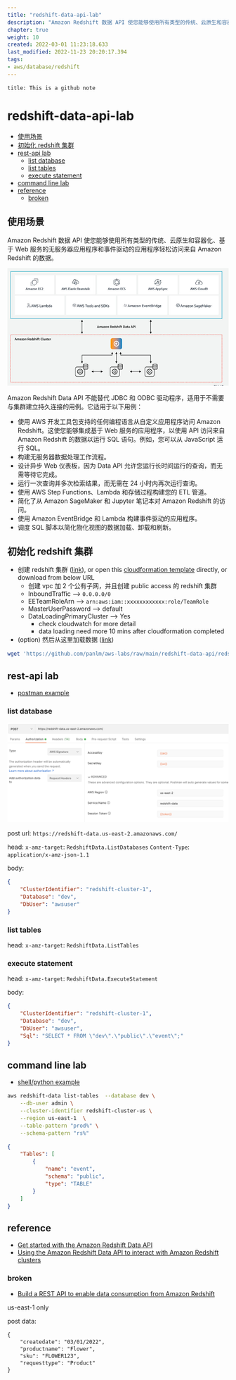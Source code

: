 ```yaml
---
title: "redshift-data-api-lab"
description: "Amazon Redshift 数据 API 使您能够使用所有类型的传统、云原生和容器化、基于 Web 服务的无服务器应用程序和事件驱动的应用程序轻松访问来自 Amazon Redshift 的数据"
chapter: true
weight: 10
created: 2022-03-01 11:23:18.633
last_modified: 2022-11-23 20:20:17.394
tags: 
- aws/database/redshift 
---
```


```ad-attention
title: This is a github note

```

# redshift-data-api-lab

- [使用场景](#%E4%BD%BF%E7%94%A8%E5%9C%BA%E6%99%AF)
- [初始化 redshift 集群](#%E5%88%9D%E5%A7%8B%E5%8C%96-redshift-%E9%9B%86%E7%BE%A4)
- [rest-api lab](#rest-api-lab)
	- [list database](#list-database)
	- [list tables](#list-tables)
	- [execute statement](#execute-statement)
- [command line lab](#command-line-lab)
- [reference](#reference)
	- [broken](#broken)


## 使用场景
Amazon Redshift 数据 API 使您能够使用所有类型的传统、云原生和容器化、基于 Web 服务的无服务器应用程序和事件驱动的应用程序轻松访问来自 Amazon Redshift 的数据。

![redshift-data-api-lab-2.jpeg](redshift-data-api-lab-2.jpeg)

Amazon Redshift Data API 不能替代 JDBC 和 ODBC 驱动程序，适用于不需要与集群建立持久连接的用例。它适用于以下用例：

- 使用 AWS 开发工具包支持的任何编程语言从自定义应用程序访问 Amazon Redshift。这使您能够集成基于 Web 服务的应用程序，以使用 API 访问来自 Amazon Redshift 的数据以运行 SQL 语句。例如，您可以从 JavaScript 运行 SQL。
- 构建无服务器数据处理工作流程。
- 设计异步 Web 仪表板，因为 Data API 允许您运行长时间运行的查询，而无需等待它完成。
- 运行一次查询并多次检索结果，而无需在 24 小时内再次运行查询。
- 使用 AWS Step Functions、Lambda 和存储过程构建您的 ETL 管道。
- 简化了从 Amazon SageMaker 和 Jupyter 笔记本对 Amazon Redshift 的访问。
- 使用 Amazon EventBridge 和 Lambda 构建事件驱动的应用程序。
- 调度 SQL 脚本以简化物化视图的数据加载、卸载和刷新。

## 初始化 redshift 集群
- 创建 redshift 集群 ([link](https://catalog.us-east-1.prod.workshops.aws/workshops/9f29cdba-66c0-445e-8cbb-28a092cb5ba7/en-US/lab1#cloud-formation)), or open this [cloudformation template](redshift-immersion.yaml) directly, or download from below URL
    - 创建 vpc 加 2 个公有子网，并且创建 public access 的 redshift 集群
    - InboundTraffic --> `0.0.0.0/0`
    - EETeamRoleArn --> `arn:aws:iam::xxxxxxxxxxxx:role/TeamRole`
    - MasterUserPassword --> default
    - DataLoadingPrimaryCluster --> Yes 
        - check cloudwatch for more detail
        - data loading need more 10 mins after cloudformation completed
- (option) 然后从这里加载数据 ([link](https://catalog.us-east-1.prod.workshops.aws/workshops/9f29cdba-66c0-445e-8cbb-28a092cb5ba7/en-US/lab2))

```sh
wget 'https://github.com/panlm/aws-labs/raw/main/redshift-data-api/redshift-immersion.yaml'
```

## rest-api lab
- [postman example](https://github.com/aws-samples/getting-started-with-amazon-redshift-data-api/tree/main/use-cases/rest-api-with-redshift-data-api)

### list database
![redshift-data-api-lab-1.png](redshift-data-api-lab-1.png)

post url: `https://redshift-data.us-east-2.amazonaws.com/`

head:
`x-amz-target`: `RedshiftData.ListDatabases`
`Content-Type`: `application/x-amz-json-1.1`

body:
```json
{
    "ClusterIdentifier": "redshift-cluster-1",
    "Database": "dev",
    "DbUser": "awsuser"
}
```
 
### list tables
head:
`x-amz-target`: `RedshiftData.ListTables`

### execute statement
head:
`x-amz-target`: `RedshiftData.ExecuteStatement`

body:
```json
{
    "ClusterIdentifier": "redshift-cluster-1",
    "Database": "dev",
    "DbUser": "awsuser",
    "Sql": "SELECT * FROM \"dev\".\"public\".\"event\";"
}
```


## command line lab
- [shell/python example](https://github.com/aws-samples/getting-started-with-amazon-redshift-data-api/tree/main/use-cases/ec2-redshift-access)

```sh
aws redshift-data list-tables  --database dev \
    --db-user admin \
    --cluster-identifier redshift-cluster-us \
    --region us-east-1  \
    --table-pattern "prod%" \
    --schema-pattern "rs%"
```

```json
{
    "Tables": [
        {
            "name": "event",
            "schema": "public",
            "type": "TABLE"
        }
    ]
}
```


## reference
- [Get started with the Amazon Redshift Data API](https://aws.amazon.com/blogs/big-data/get-started-with-the-amazon-redshift-data-api/)
- [Using the Amazon Redshift Data API to interact with Amazon Redshift clusters](https://aws.amazon.com/blogs/big-data/using-the-amazon-redshift-data-api-to-interact-with-amazon-redshift-clusters/)

### broken
- [Build a REST API to enable data consumption from Amazon Redshift](https://aws.amazon.com/blogs/big-data/build-a-rest-api-to-enable-data-consumption-from-amazon-redshift/)

us-east-1 only

post data:
```
{
    "createdate": "03/01/2022",
    "productname": "Flower",
    "sku": "FLOWER123",
    "requesttype": "Product"
}
```



